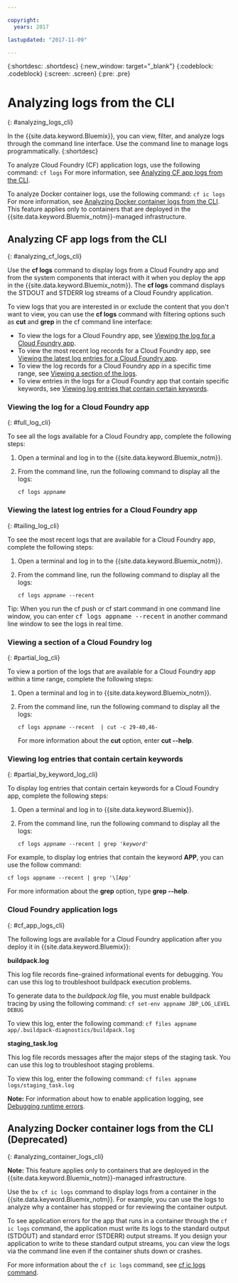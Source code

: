 ```yaml
---

copyright:
  years: 2017

lastupdated: "2017-11-09"

---
```



{:shortdesc: .shortdesc}
{:new_window: target="_blank"}
{:codeblock: .codeblock}
{:screen: .screen}
{:pre: .pre}


# Analyzing logs from the CLI
{: #analyzing_logs_cli}

In the {{site.data.keyword.Bluemix}}, you can view, filter, and analyze logs through the command line interface. Use the command line to manage logs programmatically. 
{:shortdesc}

To analyze Cloud Foundry (CF) application logs, use the following command: `cf logs`
For more information, see [Analyzing CF app logs from the CLI](/docs/services/CloudLogAnalysis/logging_view_cli.html#analyzing_cf_logs_cli).

To analyze Docker container logs, use the following command: `cf ic logs`
For more information, see [Analyzing Docker container logs from the CLI](/docs/services/CloudLogAnalysis/logging_view_cli.html#analyzing_container_logs_cli). This feature applies only to containers that are deployed in the {{site.data.keyword.Bluemix_notm}}-managed infrastructure.


## Analyzing CF app logs from the CLI
{: #analyzing_cf_logs_cli}

Use the **cf logs** command to display logs from a Cloud Foundry app and from the system components that interact with it when you deploy the app in the {{site.data.keyword.Bluemix_notm}}. The **cf logs** command displays the STDOUT and STDERR log streams of a Cloud Foundry application.

To view logs that you are interested in or exclude the content that you don't want to view, you can use the **cf logs** command with filtering options such as **cut** and **grep** in the cf command line interface:

* To view the logs for a Cloud Foundry app, see [Viewing the log for a Cloud Foundry app](logging_view_cli.html#full_log_cli).
* To view the most recent log records for a Cloud Foundry app, see [Viewing the latest log entries for a Cloud Foundry app](logging_view_cli.html#tailing_log_cli).
* To view the log records for a Cloud Foundry app in a specific time range, see [Viewing a section of the logs](logging_view_cli.html#partial_log_cli).
* To view entries in the logs for a Cloud Foundry app that contain specific keywords, see [Viewing log entries that contain certain keywords](logging_view_cli.html#partial_by_keyword_log_cli).


### Viewing the log for a Cloud Foundry app
{: #full_log_cli}

To see all the logs available for a Cloud Foundry app, complete the following steps:

1. Open a terminal and log in to the {{site.data.keyword.Bluemix_notm}}.

2. From the command line, run the following command to display all the logs:

   <pre class="pre screen"><code>cf logs <var class="keyword varname">appname</var></code></pre>
   
   
### Viewing the latest log entries for a Cloud Foundry app
{: #tailing_log_cli}

To see the most recent logs that are available for a Cloud Foundry app, complete the following steps:

1. Open a terminal and log in to the {{site.data.keyword.Bluemix_notm}}.

2. From the command line, run the following command to display all the logs:

     <pre class="pre screen"><code>cf logs <var class="keyword varname">appname</var> --recent</code></pre>

<div class="note tip"><span class="tiptitle">Tip:</span> When you run the <span class="keyword cmdname">cf push</span> or <span class="keyword cmdname">cf start</span> command in one command line window, you can enter <samp class="ph codeph">cf
logs appname --recent</samp> in another command line window to see the logs in real time. </div>


### Viewing a section of a Cloud Foundry log
{: #partial_log_cli}

To view a portion of the logs that are available for a Cloud Foundry app within a time range, complete the following steps:

1. Open a terminal and log in to {{site.data.keyword.Bluemix_notm}}.

2. From the command line, run the following command to display all the logs:

    <pre class="pre screen"><code>cf logs <var class="keyword varname">appname</var> --recent  | cut -c 29-40,46-</code></pre>
    
    For more information about the **cut** option, enter **cut --help**.


### Viewing log entries that contain certain keywords
{: #partial_by_keyword_log_cli}

To display log entries that contain certain keywords for a Cloud Foundry app, complete the following steps:

1. Open a terminal and log in to {{site.data.keyword.Bluemix}}.

2. From the command line, run the following command to display all the logs:

    <pre class="pre screen"><code>cf logs <var class="keyword varname">appname</var> --recent | grep '<var class="keyword varname">keyword</var>'</code></pre>
    

For example, to display log entries that contain the keyword **APP**, you can use the follow command:

<pre class="pre screen"><code>cf logs appname --recent | grep '\[App'</code></pre>

For more information about the **grep** option, type **grep --help**.


### Cloud Foundry application logs
{: #cf_app_logs_cli}

The following logs are available for a Cloud Foundry application after you deploy it in {{site.data.keyword.Bluemix}}:

**buildpack.log**

This log file records fine-grained informational events for debugging. You can  use this log to troubleshoot buildpack execution problems.

To generate data to the *buildpack.log* file, you must enable buildpack tracing by using the following command: `cf set-env appname JBP_LOG_LEVEL DEBUG`
   
To view this log, enter the following command: `cf files appname app/.buildpack-diagnostics/buildpack.log`


**staging_task.log**

This log file records messages after the major steps of the staging task. You can use this log to troubleshoot staging problems.

To view this log, enter the following command: `cf files appname logs/staging_task.log`


**Note:** For information about how to enable application logging, see [Debugging runtime errors](/docs/debug/index.html#debugging-runtime-errors).

## Analyzing Docker container logs from the CLI (Deprecated)
{: #analyzing_container_logs_cli}

**Note:** This feature applies only to containers that are deployed in the {{site.data.keyword.Bluemix_notm}}-managed infrastructure.

Use the `bx cf ic logs` command to display logs from a container in the {{site.data.keyword.Bluemix_notm}}. For example, you can use the logs to analyze why a container has stopped or for reviewing the container output. 

To see application errors for the app that runs in a container through the `cf ic logs` command, the application must write its logs to the standard output (STDOUT) and standard error (STDERR) output streams. If you design your application to write to these standard output streams, you can view the logs via the command line even if the container shuts down or crashes.

For more information about the `cf ic logs` command, see [cf ic logs command](/docs/containers/container_cli_reference_cfic.html#container_cli_reference_cfic__logs).


